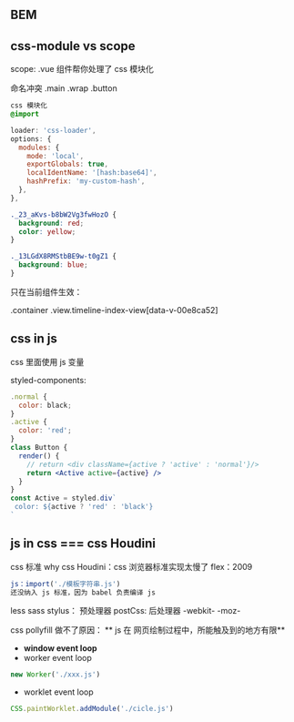 ## BEM


## css-module   vs  scope
scope: .vue 组件帮你处理了 css 模块化

命名冲突
.main .wrap .button 

```css
css 模块化
@import 
```
<style lang="" scope></style>

```js
loader: 'css-loader',
options: {
  modules: {
    mode: 'local',
    exportGlobals: true,
    localIdentName: '[hash:base64]',
    hashPrefix: 'my-custom-hash',
  },
},
```

```css
._23_aKvs-b8bW2Vg3fwHozO {
  background: red;
  color: yellow;
}

._13LGdX8RMStbBE9w-t0gZ1 {
  background: blue;
}
```

只在当前组件生效：
<div data-v-00e8ca52="" data-v-6fdc8784="" class="view timeline-index-view">
.container .view.timeline-index-view[data-v-00e8ca52]


## css in js

css 里面使用 js 变量

styled-components:

```jsx
.normal {
  color: black;
}
.active {
  color: 'red';
}
class Button {
  render() {
    // return <div className={active ? 'active' : 'normal'}/>
    return <Active active={active} />
  }
}
const Active = styled.div`
 color: ${active ? 'red' : 'black'}
`
```

## js in css === css Houdini
css 标准
why css Houdini：css 浏览器标准实现太慢了
flex：2009
```js
js：import('./模板字符串.js')
还没纳入 js 标准，因为 babel 负责编译 js
```

less sass stylus： 预处理器
postCss: 后处理器
-webkit-
-moz-

css pollyfill 做不了原因：
** js 在 网页绘制过程中，所能触及到的地方有限**

- **window event loop**
- worker event loop
```js
new Worker('./xxx.js')
```
- worklet event loop
```js
CSS.paintWorklet.addModule('./cicle.js')
```